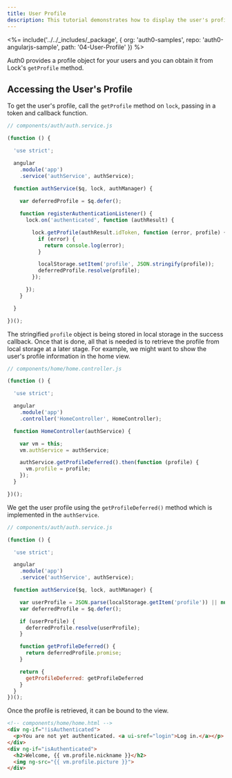 ```yaml
---
title: User Profile
description: This tutorial demonstrates how to display the user's profile
---
```


<%= include('../../_includes/_package', {
  org: 'auth0-samples',
  repo: 'auth0-angularjs-sample',
  path: '04-User-Profile'
}) %>

Auth0 provides a profile object for your users and you can obtain it from Lock's `getProfile` method.

## Accessing the User's Profile

To get the user's profile, call the `getProfile` method on `lock`, passing in a token and callback function.

```js
// components/auth/auth.service.js

(function () {

  'use strict';

  angular
    .module('app')
    .service('authService', authService);

  function authService($q, lock, authManager) {
    
    var deferredProfile = $q.defer();

    function registerAuthenticationListener() {
      lock.on('authenticated', function (authResult) {

        lock.getProfile(authResult.idToken, function (error, profile) {
          if (error) {
            return console.log(error);
          }

          localStorage.setItem('profile', JSON.stringify(profile));
          deferredProfile.resolve(profile);
        });

      });
    }

  }

})();
```

The stringified `profile` object is being stored in local storage in the success callback. Once that is done, all that is needed is to retrieve the profile from local storage at a later stage. For example, we might want to show the user's profile information in the home view.

```js
// components/home/home.controller.js

(function () {

  'use strict';

  angular
    .module('app')
    .controller('HomeController', HomeController);

  function HomeController(authService) {

    var vm = this;
    vm.authService = authService;

    authService.getProfileDeferred().then(function (profile) {
      vm.profile = profile;
    });
  }

})();
```

We get the user profile using the `getProfileDeferred()` method which is implemented in the `authService`.

```js
// components/auth/auth.service.js

(function () {

  'use strict';

  angular
    .module('app')
    .service('authService', authService);

  function authService($q, lock, authManager) {

    var userProfile = JSON.parse(localStorage.getItem('profile')) || null;
    var deferredProfile = $q.defer();

    if (userProfile) {
      deferredProfile.resolve(userProfile);
    }

    function getProfileDeferred() {
      return deferredProfile.promise;
    }

    return {
      getProfileDeferred: getProfileDeferred
    }
  }
})();
```

Once the profile is retrieved, it can be bound to the view.

```html
<!-- components/home/home.html -->
<div ng-if="!isAuthenticated">
  <p>You are not yet authenticated. <a ui-sref="login">Log in.</a></p>
</div>
<div ng-if="isAuthenticated">
  <h2>Welcome, {{ vm.profile.nickname }}</h2>
  <img ng-src="{{ vm.profile.picture }}">
</div>
```
